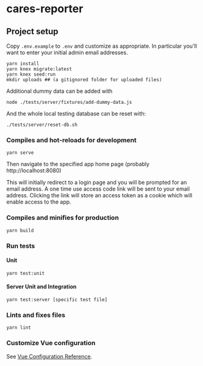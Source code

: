 # cares-reporter

## Project setup

Copy `.env.example` to `.env` and customize as appropriate.
In particular you'll want to enter your initial admin email addresses.

```
yarn install
yarn knex migrate:latest
yarn knex seed:run
mkdir uploads ## (a gitignored folder for uploaded files)
```

Additional dummy data can be added with
```
node ./tests/server/fixtures/add-dummy-data.js
```

And the whole local testing database can be reset with:
```
./tests/server/reset-db.sh
```

### Compiles and hot-reloads for development
```
yarn serve
```

Then navigate to the specified app home page (probably http://localhost:8080)

This will initially redirect to a login page and you will be prompted for an email address. A one time use access code link will be sent to your email address. Clicking the link will store an access token as a cookie which will enable access to the app.

### Compiles and minifies for production
```
yarn build
```

### Run tests

#### Unit  
```
yarn test:unit
```

#### Server Unit and Integration
```
yarn test:server [specific test file]
```


### Lints and fixes files
```
yarn lint
```

### Customize Vue configuration
See [Vue Configuration Reference](https://cli.vuejs.org/config/).

